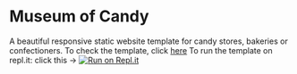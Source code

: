 # Museum of Candy
A beautiful responsive static website template for candy stores, bakeries or confectioners. 
To check the template, click [here](https://museum-of-candy.chsriram.repl.co/)
To run the template on repl.it: click this -> [![Run on Repl.it](https://repl.it/badge/github/Ch-sriram/museum-of-candy)](https://repl.it/github/Ch-sriram/museum-of-candy)
